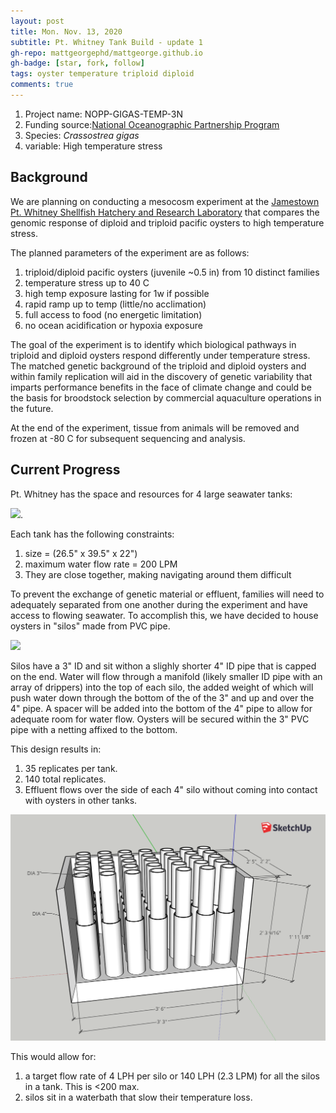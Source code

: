 ```yaml
---
layout: post
title: Mon. Nov. 13, 2020
subtitle: Pt. Whitney Tank Build - update 1
gh-repo: mattgeorgephd/mattgeorge.github.io
gh-badge: [star, fork, follow]
tags: oyster temperature triploid diploid
comments: true
---
```


1. Project name: NOPP-GIGAS-TEMP-3N
2. Funding source:[National Oceanographic Partnership Program](https://www.nopp.org/)
3. Species: *Crassostrea gigas*
4. variable: High temperature stress

## Background

We are planning on conducting a mesocosm experiment at the [Jamestown Pt. Whitney Shellfish Hatchery and Research Laboratory](https://goo.gl/maps/27SMdcsPRsNcg6Le9) that compares the genomic response of diploid and triploid pacific oysters to high temperature stress.

The planned parameters of the experiment are as follows:

1. triploid/diploid pacific oysters (juvenile ~0.5 in) from 10 distinct families
2. temperature stress up to 40 C
3. high temp exposure lasting for 1w if possible
4. rapid ramp up to temp (little/no acclimation)
5. full access to food (no energetic limitation)
6. no ocean acidification or hypoxia exposure

The goal of the experiment is to identify which biological pathways in triploid and diploid oysters respond differently under <severe> temperature stress. The matched genetic background of the triploid and diploid oysters and within family replication will aid in the discovery of genetic variability that imparts performance benefits in the face of climate change and could be the basis for broodstock selection by commercial aquaculture operations in the future.

At the end of the experiment, tissue from animals will be removed and frozen at -80 C for subsequent sequencing and analysis.

## Current Progress

Pt. Whitney has the space and resources for 4 large seawater tanks:

![](/post_images/111320/tank.png).

Each tank has the following constraints:

1. size = (26.5" x 39.5" x 22")
2. maximum water flow rate = 200 LPM
3. They are close together, making navigating around them difficult

To prevent the exchange of genetic material or effluent, families will need to adequately separated from one another during the experiment and have access to flowing seawater. To accomplish this, we have decided to house oysters in "silos" made from PVC pipe.

![](/post_images/111320/silo.png)

Silos have a 3" ID and sit withon a slighly shorter 4" ID pipe that is capped on the end. Water will flow through a manifold (likely smaller ID pipe with an array of drippers) into the top of each silo, the added weight of which will push water down through the bottom of the of the 3" and up and over the 4" pipe. A spacer will be added into the bottom of the 4" pipe to allow for adequate room for water flow. Oysters will be secured within the 3" PVC pipe with a netting affixed to the bottom.

This design results in:

1. 35 replicates per tank.
2. 140 total replicates.
3. Effluent flows over the side of each 4" silo without coming into contact with oysters in other tanks.

![](/post_images/111320/tank_design.png)

This would allow for:

1. a target flow rate of 4 LPH per silo or 140 LPH (2.3 LPM) for all the silos in a tank. This is <200 max.
2. silos sit in a waterbath that slow their temperature loss.
